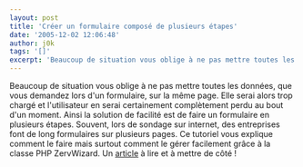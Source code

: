 ```yaml
---
layout: post
title: 'Créer un formulaire composé de plusieurs étapes'
date: '2005-12-02 12:06:48'
author: j0k
tags: '[]'
excerpt: 'Beaucoup de situation vous oblige à ne pas mettre toutes les données, que vous demandez lors d''un formulaire, sur la même page. Elle serai alors trop chargé et l''utilisateur en serai certainement complètement perdu au bout d''un moment. Ainsi la solution de facilité est de faire un formulaire en plusieurs étapes. Souvent, lors de sondage sur internet, des entreprises font de      ...'
---
```


Beaucoup de situation vous oblige à ne pas mettre toutes les données, que vous demandez lors d'un formulaire, sur la même page. Elle serai alors trop chargé et l'utilisateur en serai certainement complètement perdu au bout d'un moment. Ainsi la solution de facilité est de faire un formulaire en plusieurs étapes. Souvent, lors de sondage sur internet, des entreprises font de long formulaires sur plusieurs pages.
Ce tutoriel vous explique comment le faire mais surtout comment le gérer facilement grâce à la classe PHP ZervWizard.   Un [article](http://www.phpriot.com/d/articles/php/application-design/multi-step-wizards/) à lire et à mettre de côté !
